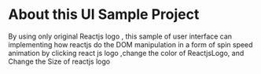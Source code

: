 # About this UI Sample Project

By using only original Reactjs logo , this sample of user interface can implementing how reactjs do the DOM manipulation in a form of spin speed animation by clicking react js logo ,change the color of ReactjsLogo, and Change the Size of reactjs logo
